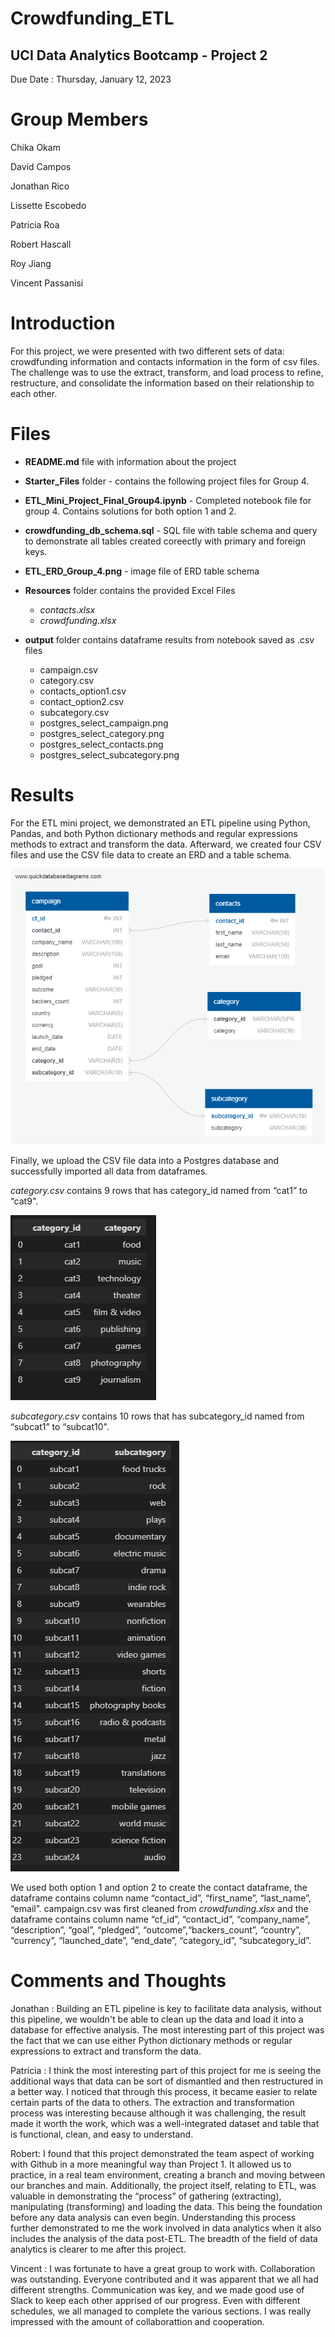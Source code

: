 # Crowdfunding_ETL

## UCI Data Analytics Bootcamp - Project 2

Due Date : Thursday, January 12, 2023

# **Group Members**

Chika Okam

David Campos

Jonathan Rico

Lissette Escobedo

Patricia Roa

Robert Hascall

Roy Jiang

Vincent Passanisi


# **Introduction**

For this project, we were presented with two different sets of data: crowdfunding information and contacts information in the form of csv files.
The challenge was to use the extract, transform, and load process to refine, restructure, and consolidate the information based on their relationship to each other.

# **Files**

* **README.md** file with information about the project
* **Starter_Files** folder - contains the following project files for Group 4.

* **ETL_Mini_Project_Final_Group4.ipynb** - Completed notebook file for group 4. Contains solutions for both option 1 and 2.
* **crowdfunding_db_schema.sql** - SQL file with table schema and query to demonstrate all tables created coreectly with primary and foreign keys.
* **ETL_ERD_Group_4.png** - image file of ERD table schema
* **Resources** folder contains the provided Excel Files
    * *contacts.xlsx*
    * *crowdfunding.xlsx*
* **output** folder contains dataframe results from notebook saved as .csv files
    * campaign.csv
    * category.csv
    * contacts_option1.csv
    * contact_option2.csv
    * subcategory.csv
    * postgres_select_campaign.png
    * postgres_select_category.png
    * postgres_select_contacts.png
    * postgres_select_subcategory.png

# **Results**

For the ETL mini project, we demonstrated an ETL pipeline using Python, Pandas, and both Python dictionary methods and regular expressions methods to extract and transform the data.
Afterward, we created four CSV files and use the CSV file data to create an ERD and a table schema.

![schema](Starter_Files/ETL_ERD_Group_4.png)

Finally, we upload the CSV file data into a Postgres database and successfully imported all data from dataframes.

*category.csv* contains 9 rows that has category_id named from “cat1” to “cat9".

![categories](Starter_Files/output/category.png)

*subcategory.csv* contains 10 rows that has subcategory_id named from “subcat1” to “subcat10".

![Subcategories](Starter_Files/output/subcat_results.png)

We used both option 1 and option 2 to create the contact dataframe, the dataframe contains column name “contact_id”, “first_name”, “last_name”, “email”.
campaign.csv was first cleaned from *crowdfunding.xlsx* and the dataframe contains column name “cf_id”, “contact_id”, “company_name”, “description”, “goal”, “pledged”, “outcome”,“backers_count”, “country”, “currency”, “launched_date”, “end_date”, “category_id”, “subcategory_id”.

# **Comments and Thoughts**

Jonathan : Building an ETL pipeline is key to facilitate data analysis, without this pipeline, we wouldn't be able to clean up the data and load it into a database for effective analysis. The most interesting part of this project was the fact that we can use either Python dictionary methods or regular expressions to extract and transform the data.

Patricia : I think the most interesting part of this project for me is seeing the additional ways that data can be sort of dismantled and then restructured in a better way. I noticed that through this process, it became easier to relate certain parts of the data to others. The extraction and transformation process was interesting because although it was challenging, the result made it worth the work, which was a well-integrated dataset and table that is functional, clean, and easy to understand.

Robert: I found that this project demonstrated the team aspect of working with Github in a more meaningful way than Project 1. It allowed us to practice, in a real team environment, creating a branch and moving between our branches and main. Additionally, the project itself, relating to ETL, was valuable in demonstrating the “process” of gathering (extracting), manipulating (transforming) and loading the data. This being the foundation before any data analysis can even begin. Understanding this process further demonstrated to me the work involved in data analytics when it also includes the analysis of the data post-ETL. The breadth of the field of data analytics is clearer to me after this project.

Vincent : I was fortunate to have a great group to work with. Collaboration was outstanding. Everyone contributed and it was apparent that we all had different strengths. Communication was key, and we made good use of Slack to keep each other apprised of our progress. Even with different schedules, we all managed to complete the various sections. I was really impressed with the amount of collaborattion and cooperation.

